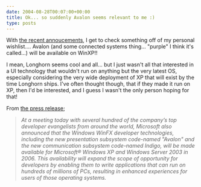 ```yaml
---
date: 2004-08-28T00:07:00+00:00
title: Ok... so suddenly Avalon seems relevant to me :)
type: posts
---
```

With [the recent annoucements](http://www.microsoft.com/presspass/press/2004/Aug04/08-27Target2006PR.asp), I get to check something off of my personal wishlist.... Avalon (and some connected systems thing... "purple" I think it's called...) will be available on WinXP!!

I mean, Longhorn seems cool and all... but I just wasn't all that interested in a UI technology that wouldn't run on anything but the very latest OS, especially considering the very wide deployment of XP that will exist by the time Longhorn ships. I've often thought though, that if they made it run on XP, then I'd be interested, and I guess I wasn't the only person hoping for that!

From [the press release](http://www.microsoft.com/presspass/press/2004/Aug04/08-27Target2006PR.asp);

> _At a meeting today with several hundred of the company&rsquo;s top developer evangelists from around the world, Microsoft also announced that the Windows WinFX developer technologies, including the new presentation subsystem code-named "Avalon" and the new communication subsystem code-named Indigo, will be made available for Microsoft&reg; Windows XP and Windows Server 2003 in 2006. This availability will expand the scope of opportunity for developers by enabling them to write applications that can run on hundreds of millions of PCs, resulting in enhanced experiences for users of those operating systems._
